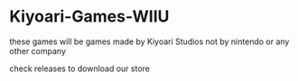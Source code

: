 # Kiyoari-Games-WIIU

these games will be games made by Kiyoari Studios not by nintendo or any other company 

check releases to download our store
